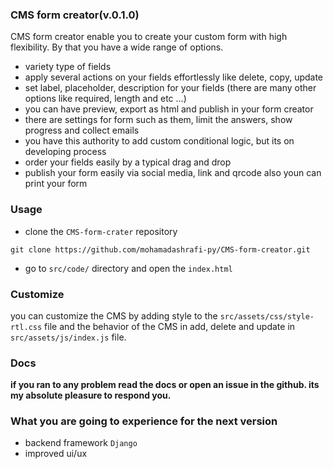### CMS form creator(v.0.1.0)
CMS form creator enable you to create your custom form with high flexibility. By that you have a wide range of options.
* variety type of fields
* apply several actions on your fields effortlessly like delete, copy, update
* set label, placeholder, description for your fields (there are many other options like required, length and etc ...)
* you can have preview, export as html and publish in your form creator
* there are settings for form such as them, limit the answers, show progress and collect emails
* you have this authority to add custom conditional logic, but its on developing process
* order your fields easily by a typical drag and drop
* publish your form easily via social media, link and qrcode also youn can print your form

### Usage
* clone the `CMS-form-crater` repository
```
git clone https://github.com/mohamadashrafi-py/CMS-form-creator.git
```
* go to `src/code/` directory and open the `index.html`

### Customize
you can customize the CMS by adding style to the `src/assets/css/style-rtl.css` file and the behavior of the CMS in add, delete and update in `src/assets/js/index.js` file. 

### Docs
**if you ran to any problem read the docs or open an issue in the github. its my absolute pleasure to respond you.**

### What you are going to experience for the next version
* backend framework `Django`
* improved ui/ux 